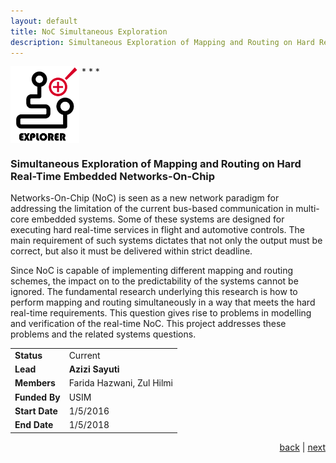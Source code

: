 ```yaml
---
layout: default
title: NoC Simultaneous Exploration
description: Simultaneous Exploration of Mapping and Routing on Hard Real-Time Embedded Networks-On-Chip.
---
```


<img src="images/explorout.png" style="vertical-align:top" width="110">
* * *

<!--EXPLOROUT-->

### Simultaneous Exploration of Mapping and Routing on Hard Real-Time Embedded Networks-On-Chip

Networks-On-Chip (NoC) is seen as a new network paradigm for addressing the limitation of the current bus-based communication in multi-core embedded systems. Some of these systems are designed for executing hard real-time services in flight and automotive controls. The main requirement of such systems dictates that not only the output must be correct, but also it must be delivered within strict deadline. 

Since NoC is capable of implementing different mapping and routing schemes, the impact on to the predictability of the systems cannot be ignored. The fundamental research underlying this research is how to perform mapping and routing simultaneously in a way that meets the hard real-time requirements. This question gives rise to problems in modelling and verification of the real-time NoC. This project addresses these problems and the related systems questions.

| | |
| ---- | --- |
| **Status** | Current |
| **Lead** | **Azizi Sayuti** |
| **Members** | Farida Hazwani,  Zul Hilmi |
| **Funded By** | USIM |
| **Start Date** | 1/5/2016 |
| **End Date** | 1/5/2018 |


<p style="text-align: right;">
<a href="provision">back</a> | <a href="stegano">next</a> 
</p>